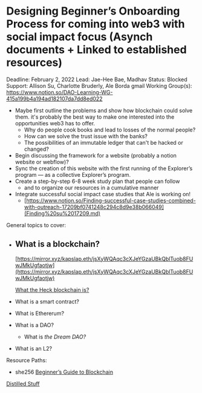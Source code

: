 # Designing Beginner’s Onboarding Process for coming into web3 with social impact focus (Asynch documents + Linked to established resources)

Deadline: February 2, 2022
Lead: Jae-Hee Bae, Madhav
Status: Blocked
Support: Allison Su, Charlotte Bruderly, Ale Borda gmail
Working Group(s): https://www.notion.so/DAO-Learning-WG-415a199b4a194ad182107da7dd8ed022

- Maybe first outline the problems and show how blockchain could solve them. it's probably the best way to make one interested into the opportunities web3 has to offer.
    - Why do people cook books and lead to losses of the normal people?
    - How can we solve the trust issue with the banks?
    - The possibilities of an immutable ledger that can't be hacked or changed?
- Begin discussing the framework for a website (probably a notion website or webflow)?
- Sync the creation of this website with the first running of the Explorer’s program — as a collective Explorer’s program.
- Create a step-by-step 6-8 week study plan that people can follow
    - and to organize our resources in a cumulative manner
- Integrate successful social impact case studies that Ale is working on!
    - [https://www.notion.so/Finding-successful-case-studies-combined-with-outreach-17209bf0741248c294c8d9e38b066049](Finding%20su%2017209.md)

General topics to cover:

- What is a blockchain?
    - 
    
    [https://mirror.xyz/kapslap.eth/jsXyWQAqc3cXJeYGzaUBkQblTuob8FUwJMkUgfaotjw](https://mirror.xyz/kapslap.eth/jsXyWQAqc3cXJeYGzaUBkQblTuob8FUwJMkUgfaotjw)
    
    [What the Heck blockchain is?](https://madhavgoyal.substack.com/p/what-the-heck-blockchain-is?utm_campaign=post&utm_medium=web)
    
- What is a smart contract?
- What is Ethererum?
- What is a DAO?
    - What is *the Dream DAO?*
- What is an L2?

Resource Paths:

- she256 [Beginner’s Guide to Blockchain](https://she256.org/uploads/beginnersGuide.pdf)

[Distilled Stuff](Designing%20%204409b/Distilled%20%20f0102.md)